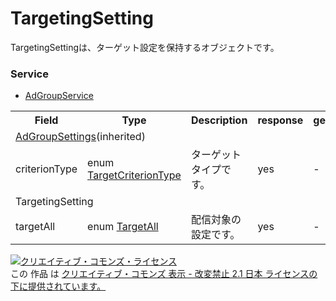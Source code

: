 # TargetingSetting
TargetingSettingは、ターゲット設定を保持するオブジェクトです。

### Service
+ [AdGroupService](../services/AdGroupService.md)

<table>
 <tr>
  <th>Field</th>
  <th>Type</th>
  <th>Description</th>
  <th>response</th>
  <th>get</th>
  <th>add</th>
  <th>set</th>
  <th>remove</th>
 </tr>
 <tr>
  <td colspan="8"><a href="./AdGroupSettings.md">AdGroupSettings</a>(inherited)</td>
 </tr>
 <tr>
  <td>criterionType</td>
  <td>enum <a href="./TargetCriterionType.md">TargetCriterionType</a></td>
  <td>ターゲットタイプです。 </td>
  <td>yes</td>
  <td>-</td>
  <td>Requirement</td>
  <td>Requirement</td>
  <td>-</td>
 </tr>
  <tr>
  <td colspan="8">TargetingSetting</td>
 </tr>
 <tr>
  <td>targetAll</td>
  <td>enum <a href="./TargetAll.md">TargetAll</a></td>
  <td>配信対象の設定です。</td>
  <td>yes</td>
  <td>-</td>
  <td>Requirement</td>
  <td>Requirement</td>
  <td>-</td>
 </tr>
</table>

<a rel="license" href="http://creativecommons.org/licenses/by-nd/2.1/jp/"><img alt="クリエイティブ・コモンズ・ライセンス" style="border-width:0" src="https://i.creativecommons.org/l/by-nd/2.1/jp/88x31.png" /></a><br />この 作品 は <a rel="license" href="http://creativecommons.org/licenses/by-nd/2.1/jp/">クリエイティブ・コモンズ 表示 - 改変禁止 2.1 日本 ライセンスの下に提供されています。</a>
